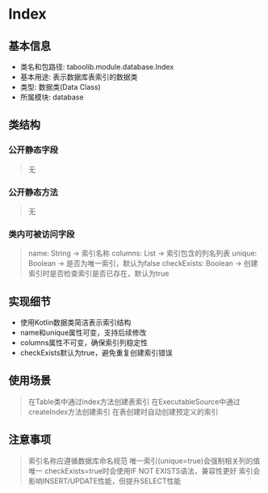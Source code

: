 # Index

## 基本信息
- 类名和包路径: taboolib.module.database.Index
- 基本用途: 表示数据库表索引的数据类
- 类型: 数据类(Data Class)
- 所属模块: database

## 类结构

### 公开静态字段
> 无

### 公开静态方法
> 无

### 类内可被访问字段
> name: String -> 索引名称
> columns: List<String> -> 索引包含的列名列表
> unique: Boolean -> 是否为唯一索引，默认为false
> checkExists: Boolean -> 创建索引时是否检查索引是否已存在，默认为true

## 实现细节
- 使用Kotlin数据类简洁表示索引结构
- name和unique属性可变，支持后续修改
- columns属性不可变，确保索引列稳定性
- checkExists默认为true，避免重复创建索引错误

## 使用场景
> 在Table类中通过index方法创建表索引
> 在ExecutableSource中通过createIndex方法创建索引
> 在表创建时自动创建预定义的索引

## 注意事项
> 索引名称应遵循数据库命名规范
> 唯一索引(unique=true)会强制相关列的值唯一
> checkExists=true时会使用IF NOT EXISTS语法，兼容性更好
> 索引会影响INSERT/UPDATE性能，但提升SELECT性能